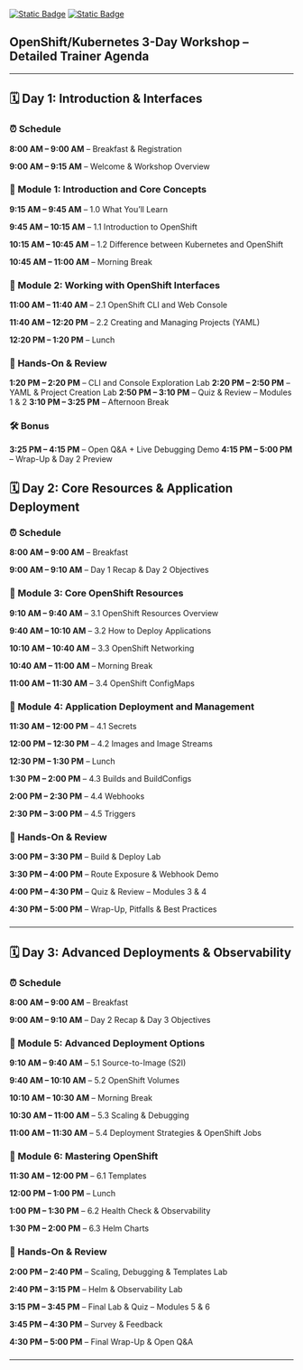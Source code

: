 [![Static Badge](https://img.shields.io/badge/RedHat-OpenShift-red?style=flat&logo=redhat&logoSize=auto)](https://docs.redhat.com/en/documentation/openshift_container_platform/4.19)   [![Static Badge](https://img.shields.io/badge/Kubernetes-black?style=flat&logo=Kubernetes&logoSize=auto)
](https://kubernetes.io/docs/home/)

## OpenShift/Kubernetes 3-Day Workshop – Detailed Trainer Agenda

---

## 🗓️ Day 1: Introduction & Interfaces

### ⏰ Schedule

**8:00 AM – 9:00 AM** – Breakfast & Registration

**9:00 AM – 9:15 AM** – Welcome & Workshop Overview

### 🔹 Module 1: Introduction and Core Concepts

**9:15 AM – 9:45 AM** – 1.0 What You’ll Learn

**9:45 AM – 10:15 AM** – 1.1 Introduction to OpenShift

**10:15 AM – 10:45 AM** – 1.2 Difference between Kubernetes and OpenShift

**10:45 AM – 11:00 AM** – Morning Break

### 🔹 Module 2: Working with OpenShift Interfaces

**11:00 AM – 11:40 AM** – 2.1 OpenShift CLI and Web Console

**11:40 AM – 12:20 PM** – 2.2 Creating and Managing Projects (YAML)

**12:20 PM – 1:20 PM** – Lunch

### 🧪 Hands-On & Review

**1:20 PM – 2:20 PM** – CLI and Console Exploration Lab
**2:20 PM – 2:50 PM** – YAML & Project Creation Lab
**2:50 PM – 3:10 PM** – Quiz & Review – Modules 1 & 2
**3:10 PM – 3:25 PM** – Afternoon Break

### 🛠️ Bonus

**3:25 PM – 4:15 PM** – Open Q\&A + Live Debugging Demo
**4:15 PM – 5:00 PM** – Wrap-Up & Day 2 Preview

## 🗓️ Day 2: Core Resources & Application Deployment

### ⏰ Schedule

**8:00 AM – 9:00 AM** – Breakfast

**9:00 AM – 9:10 AM** – Day 1 Recap & Day 2 Objectives

### 🔹 Module 3: Core OpenShift Resources

**9:10 AM – 9:40 AM** – 3.1 OpenShift Resources Overview

**9:40 AM – 10:10 AM** – 3.2 How to Deploy Applications

**10:10 AM – 10:40 AM** – 3.3 OpenShift Networking

**10:40 AM – 11:00 AM** – Morning Break

**11:00 AM – 11:30 AM** – 3.4 OpenShift ConfigMaps

### 🔹 Module 4: Application Deployment and Management

**11:30 AM – 12:00 PM** – 4.1 Secrets

**12:00 PM – 12:30 PM** – 4.2 Images and Image Streams

**12:30 PM – 1:30 PM** – Lunch

**1:30 PM – 2:00 PM** – 4.3 Builds and BuildConfigs

**2:00 PM – 2:30 PM** – 4.4 Webhooks

**2:30 PM – 3:00 PM** – 4.5 Triggers

### 🧪 Hands-On & Review

**3:00 PM – 3:30 PM** – Build & Deploy Lab

**3:30 PM – 4:00 PM** – Route Exposure & Webhook Demo

**4:00 PM – 4:30 PM** – Quiz & Review – Modules 3 & 4

**4:30 PM – 5:00 PM** – Wrap-Up, Pitfalls & Best Practices

###

---

## 🗓️ Day 3: Advanced Deployments & Observability

### ⏰ Schedule

**8:00 AM – 9:00 AM** – Breakfast

**9:00 AM – 9:10 AM** – Day 2 Recap & Day 3 Objectives

### 🔹 Module 5: Advanced Deployment Options

**9:10 AM – 9:40 AM** – 5.1 Source-to-Image (S2I)

**9:40 AM – 10:10 AM** – 5.2 OpenShift Volumes

**10:10 AM – 10:30 AM** – Morning Break

**10:30 AM – 11:00 AM** – 5.3 Scaling & Debugging

**11:00 AM – 11:30 AM** – 5.4 Deployment Strategies & OpenShift Jobs

### 🔹 Module 6: Mastering OpenShift

**11:30 AM – 12:00 PM** – 6.1 Templates

**12:00 PM – 1:00 PM** – Lunch

**1:00 PM – 1:30 PM** – 6.2 Health Check & Observability

**1:30 PM – 2:00 PM** – 6.3 Helm Charts

### 🧪 Hands-On & Review

**2:00 PM – 2:40 PM** – Scaling, Debugging & Templates Lab

**2:40 PM – 3:15 PM** – Helm & Observability Lab

**3:15 PM – 3:45 PM** – Final Lab & Quiz – Modules 5 & 6

**3:45 PM – 4:30 PM** – Survey & Feedback

**4:30 PM – 5:00 PM** – Final Wrap-Up & Open Q\&A

###

---
